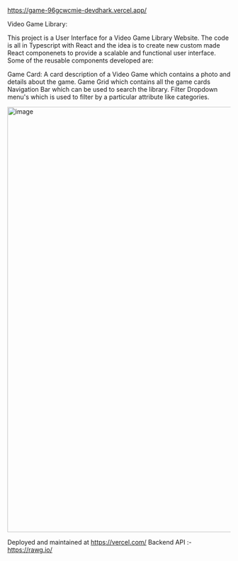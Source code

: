 https://game-96gcwcmie-devdhark.vercel.app/

Video Game Library:

This project is a User Interface for a Video Game Library Website. The code is all in Typescript with React and the idea is to create new custom made React componenets to provide a scalable and functional user interface. Some of the reusable components developed are:

Game Card: A card description of a Video Game which contains a photo and details about the game.
Game Grid which contains all the game cards
Navigation Bar which can be used to search the library.
Filter Dropdown menu's which is used to filter by a particular attribute like categories.

<img width="957" alt="image" src="https://github.com/devdhark/GameHub/assets/43688678/83710ba1-fb30-48b8-8b5f-11c5517a202f">


Deployed and maintained at https://vercel.com/ Backend API :- https://rawg.io/
